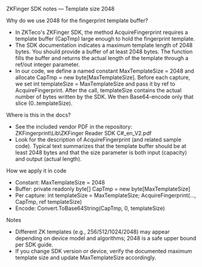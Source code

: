 ﻿ZKFinger SDK notes — Template size 2048

Why do we use 2048 for the fingerprint template buffer?

- In ZKTeco's ZKFinger SDK, the method AcquireFingerprint requires a template buffer (CapTmp) large enough to hold the fingerprint template.
- The SDK documentation indicates a maximum template length of 2048 bytes. You should provide a buffer of at least 2048 bytes. The function fills the buffer and returns the actual length of the template through a ref/out integer parameter.
- In our code, we define a named constant MaxTemplateSize = 2048 and allocate CapTmp = new byte[MaxTemplateSize]. Before each capture, we set int templateSize = MaxTemplateSize and pass it by ref to AcquireFingerprint. After the call, templateSize contains the actual number of bytes written by the SDK. We then Base64-encode only that slice (0..templateSize).

Where is this in the docs?

- See the included vendor PDF in the repository:
  ZKFingerprint\Lib\ZKFinger Reader SDK C#_en_V2.pdf
- Look for the description of AcquireFingerprint (and related sample code). Typical text summarizes that the template buffer should be at least 2048 bytes and that the size parameter is both input (capacity) and output (actual length).

How we apply it in code

- Constant: MaxTemplateSize = 2048
- Buffer: private readonly byte[] CapTmp = new byte[MaxTemplateSize]
- Per capture: int templateSize = MaxTemplateSize; AcquireFingerprint(..., CapTmp, ref templateSize)
- Encode: Convert.ToBase64String(CapTmp, 0, templateSize)

Notes

- Different ZK templates (e.g., 256/512/1024/2048) may appear depending on device model and algorithms; 2048 is a safe upper bound per SDK guide.
- If you change SDK version or device, verify the documented maximum template size and update MaxTemplateSize accordingly.
